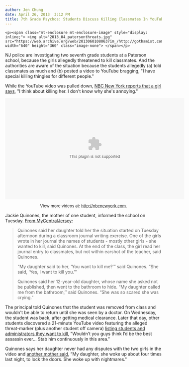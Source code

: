 ```yaml
---
author: Jen Chung
date: April 26, 2013  3:12 PM
title: 7th Grade Psychos: Students Discuss Killing Classmates In YouTube Video, Parents Freak Out
---
```



	
	
	
	<p><span class="mt-enclosure mt-enclosure-image" style="display: inline;"> <img alt="2013_04_patersonthreats.jpg" src="https://web.archive.org/web/20130601080637im_/http://gothamist.com/attachments/jen/2013_04_patersonthreats.jpg" width="640" height="360" class="image-none"> </span></p>

<p>NJ police are investigating two seventh grade students at a Paterson school, because the girls allegedly threatened to kill classmates. And the authorities are aware of the situation because the students allegedly (a) told classmates as much and (b) posted a video to YouTube bragging, &quot;I have special killing thingies for different people.&quot;</p>

<p>While the YouTube video was pulled down, <a href="https://web.archive.org/web/20130601080637/http://www.nbcnewyork.com/news/local/Seventh-Grade-Girls-Threaten-Kill-Classmates-Hit-List-YouTube-Paterson-New-Jersey-204769021.html">NBC New York reports that a girl says</a>, &quot;I think about killing her. I don&apos;t know why she&apos;s annoying.&quot; </p>

<center><embed width="576" height="324" src="https://web.archive.org/web/20130601080637oe_/http://media.nbcnewyork.com/assets/pdk449/pdk/swf/flvPlayer.swf?pid=dnRe0kGtBAbF" flashvars="v=http%3A%2F%2Fwww.nbcnewyork.com%2Fi%2Fembed_new%2F%3Fcid%3D204791121%26path=%2F%2Fnews%2Flocal" allowfullscreen="true" allowscriptaccess="always"> <p style="font-size:small">View more videos at: <a href="https://web.archive.org/web/20130601080637/http://nbcnewyork.com/?__source=embedCode">http://nbcnewyork.com</a>.</p></center>

<p>Jackie Quinones, the mother of one student, informed the school on Tuesday. <a href="https://web.archive.org/web/20130601080637/http://www.northjersey.com/news/Two_Paterson_girls_accused_of_making_video_death_threats_against_classmates.html?page=all">From MyCentralJersey</a>:</p><blockquote>Quinones said her daughter told her the situation started on Tuesday afternoon during a classroom journal writing exercise. One of the girls wrote in her journal the names of students - mostly other girls - she wanted to kill, said Quinones. At the end of the class, the girl read her journal entry to classmates, but not within earshot of the teacher, said Quinones.<p></p>

<p>&#x201C;My daughter said to her, &#x2018;You want to kill me?&#x2019;&#x201D; said Quinones. &#x201C;She said, &#x2018;Yes, I want to kill you.&#x2019;&#x201D;</p>

<p>Quinones said her 12-year-old daughter, whose name she asked not be published, then went to the bathroom to hide. &#x201C;My daughter called me from the bathroom,&#x2019;&#x2019; said Quinones. &#x201C;She was so scared she was crying.&#x201D;</p></blockquote>The principal told Quinones that the student was removed from class and wouldn&apos;t be able to return until she was seen by a doctor. On Wednesday, the student was back, after getting medical clearance. Later that day, other students discovered a 21-minute YouTube video featuring the alleged threat-marker (plus another student off camera) <a href="https://web.archive.org/web/20130601080637/http://newyork.cbslocal.com/2013/04/25/n-j-girls-12-could-face-charges-after-threatening-to-murder-classmates-in-video/">listing students and administrators they want to kill</a>, &quot;Wouldn&#x2019;t you guys think I&#x2019;d be the best assassin ever... Stab him continuously in this area.&quot;<p></p>

<p>Quinones says her daughter never had any disputes with the two girls in the video and <a href="https://web.archive.org/web/20130601080637/http://newyork.cbslocal.com/2013/04/25/n-j-girls-12-could-face-charges-after-threatening-to-murder-classmates-in-video/">another mother said</a>, &#x201C;My daughter, she woke up about four times last night, to lock the doors. She woke up with nightmares.&quot;</p>
	
	
	
	
	
